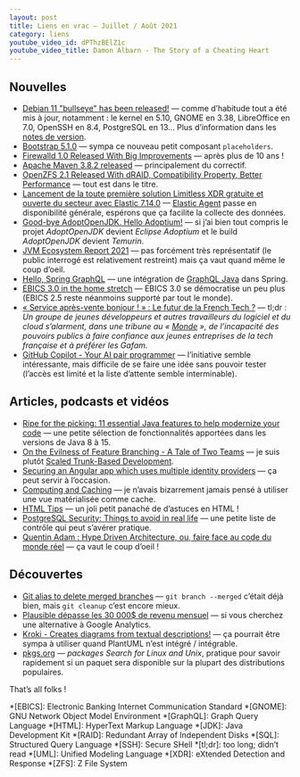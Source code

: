 ```yaml
---
layout: post
title: Liens en vrac — Juillet / Août 2021
category: liens
youtube_video_id: dPThzBElZ1c
youtube_video_title: Damon Albarn - The Story of a Cheating Heart
---
```


## Nouvelles

- [Debian 11 "bullseye" has been released!](https://bits.debian.org/2021/08/bullseye-released.html)
  — comme d’habitude tout a été mis à jour, notamment : le kernel en 5.10, GNOME en 3.38, LibreOffice en 7.0, OpenSSH en
  8.4, PostgreSQL en 13... Plus d’information dans
  les [notes de version](https://www.debian.org/releases/bullseye/releasenotes).
- [Bootstrap 5.1.0](https://blog.getbootstrap.com/2021/08/04/bootstrap-5-1-0/)
  — sympa ce nouveau petit composant `placeholders`.
- [Firewalld 1.0 Released With Big Improvements](https://www.phoronix.com/scan.php?page=news_item&px=Firewalld-1.0)
  — après plus de 10 ans !
- [Apache Maven 3.8.2 released](https://blogs.apache.org/maven/entry/apache-maven-3-8-2)
  — principalement du correctif.
- [OpenZFS 2.1 Released With dRAID, Compatibility Property, Better Performance](https://www.phoronix.com/scan.php?page=news_item&px=OpenZFS-2.1)
  — tout est dans le titre.
- [Lancement de la toute première solution Limitless XDR gratuite et ouverte du secteur avec Elastic 7.14.0](https://www.elastic.co/fr/blog/whats-new-elastic-7-14-0)
  — [Elastic Agent](https://www.elastic.co/fr/blog/elastic-agent-and-fleet-make-it-easier-to-integrate-your-systems-with-elastic)
  passe en disponibilité générale, espérons que ça facilite la collecte des données.
- [Good-bye AdoptOpenJDK. Hello Adoptium!](https://blog.adoptopenjdk.net/2021/08/goodbye-adoptopenjdk-hello-adoptium/)
  — si j’ai bien tout compris le projet _AdoptOpenJDK_ devient _Eclipse Adoptium_ et le build _AdoptOpenJDK_ devient
  _Temurin_.
- [JVM Ecosystem Report 2021](https://snyk.io/jvm-ecosystem-report-2021/)
  — pas forcément très représentatif (le public interrogé est relativement restreint) mais ça vaut quand même le coup
  d’oeil.
- [Hello, Spring GraphQL](https://spring.io/blog/2021/07/06/hello-spring-graphql)
  — une intégration de [GraphQL Java](https://www.graphql-java.com/) dans Spring.
- [EBICS 3.0 in the home stretch](https://www.ebicsblog.com/2021/08/ebics-30-in-home-stretch.html)
  — EBICS 3.0 se démocratise un peu plus (EBICS 2.5 reste néanmoins supporté par tout le monde).
- [« Service après-vente bonjour ! » : Le futur de la French Tech ?](https://www.dontkillfrenchtech.fr/)
  — tl;dr : _Un groupe de jeunes développeurs et autres travailleurs du logiciel et du cloud s’alarment, dans une
  tribune au
  « [Monde](https://www.lemonde.fr/idees/article/2021/06/27/les-entreprises-francaises-de-la-tech-constituent-un-atout-majeur-dans-la-mise-en-place-d-une-reelle-strategie-de-souverainete-numerique_6085887_3232.html)
  », de l’incapacité des pouvoirs publics à faire confiance aux jeunes entreprises de la tech française et à préférer
  les Gafam._
- [GitHub Copilot - Your AI pair programmer](https://copilot.github.com/)
  — l’initiative semble intéressante, mais difficile de se faire une idée sans pouvoir tester (l’accès est limité et la
  liste d’attente semble interminable).

## Articles, podcasts et vidéos

- [Ripe for the picking: 11 essential Java features to help modernize your code](https://blogs.oracle.com/javamagazine/java-modernization-streams-records-lambdas-sealedclasses)
  — une petite sélection de fonctionnalités apportées dans les versions de Java 8 à 15.
- [On the Evilness of Feature Branching - A Tale of Two Teams](https://thinkinglabs.io/articles/2021/07/14/on-the-evilness-of-feature-branching-a-tale-of-two-teams.html)
  — je suis plutôt [Scaled Trunk-Based Development](https://trunkbaseddevelopment.com/#scaled-trunk-based-development).
- [Securing an Angular app which uses multiple identity providers](https://damienbod.com/2021/08/02/securing-an-angular-app-which-uses-multiple-identity-providers/)
  — ça peut servir à l’occasion.
- [Computing and Caching](https://tapoueh.org/blog/2018/07/computing-and-caching/)
  — je n’avais bizarrement jamais pensé à utiliser une vue matérialisée comme cache.
- [HTML Tips](https://markodenic.com/html-tips/)
  — un joli petit panaché de d’astuces en HTML !
- [PostgreSQL Security: Things to avoid in real life](https://www.cybertec-postgresql.com/en/postgresql-security-things-to-avoid-in-real-life/)
  — une petite liste de contrôle qui peut s’avérer pratique.
- [Quentin Adam : Hype Driven Architecture, ou, faire face au code du monde réel](https://www.youtube.com/watch?v=1dTPoBXPDcg)
  — ça vaut le coup d’oeil !

## Découvertes

- [Git alias to delete merged branches](https://dev.to/wojciechko/git-alias-to-delete-merged-branches-3cop)
  — `git branch --merged` c’était déjà bien, mais `git cleanup` c’est encore mieux.
- [Plausible dépasse les 30 000$ de revenu mensuel](https://serveur410.com/plausible-alternative-a-google-analytics-depasse-les-30-000-de-revenu-mensuel/)
  — si vous cherchez une alternative à Google Analytics.
- [Kroki - Creates diagrams from textual descriptions!](https://github.com/yuzutech/kroki)
  — ça pourrait être sympa à utiliser quand PlantUML n’est intégré / intégrable.
- [pkgs.org](https://pkgs.org/)
  — _packages Search for Linux and Unix_, pratique pour savoir rapidement si un paquet sera disponible sur la plupart
  des distributions populaires.

That’s all folks !

*[EBICS]: Electronic Banking Internet Communication Standard
*[GNOME]: GNU Network Object Model Environment
*[GraphQL]: Graph Query Language
*[HTML]: HyperText Markup Language
*[JDK]: Java Development Kit
*[RAID]: Redundant Array of Independent Disks
*[SQL]: Structured Query Language
*[SSH]: Secure SHell
*[tl;dr]: too long; didn’t read
*[UML]: Unified Modeling Language
*[XDR]: eXtended Detection and Response
*[ZFS]: Z File System
